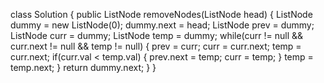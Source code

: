 class Solution {
public ListNode removeNodes(ListNode head) {
ListNode dummy = new ListNode(0);
dummy.next = head;
ListNode prev = dummy;
ListNode curr = dummy;
ListNode temp = dummy;
while(curr != null && curr.next != null && temp != null) {
prev = curr;
curr = curr.next;
temp = curr.next;
if(curr.val < temp.val) {
prev.next = temp;
curr = temp;
}
temp = temp.next;
}
return dummy.next;
}
}